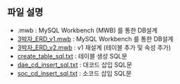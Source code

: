 ## 파일 설명
  - .mwb : MySQL Workbench (MWB) 를 통한 DB설계
  - [3박자_ERD_v1.mwb](https://github.com/Jinseop95/Capstone_Design/blob/master/database/3%EB%B0%95%EC%9E%90_ERD_v1.mwb) : MySQL Workbench 를 통한 DB설계
  - [3박자_ERD_v2.mwb](https://github.com/Jinseop95/Capstone_Design/blob/master/database/3%EB%B0%95%EC%9E%90_ERD_v2.mwb) : v1 재설계 (테이블 추가 및 속성 추가)
  - [create_table_sql.txt](https://github.com/Jinseop95/Capstone_Design/blob/master/database/create_table_sql.txt) : 테이블 생성 SQL문
  - [dae_cd_insert_sql.txt](https://github.com/Jinseop95/Capstone_Design/blob/master/database/dae_cd_insert_sql.txt) : 대코드 삽입 SQL문
  - [soc_cd_insert_sql.txt](https://github.com/Jinseop95/Capstone_Design/blob/master/database/dae_cd_insert_sql.txt) : 소코드 삽입 SQL문
